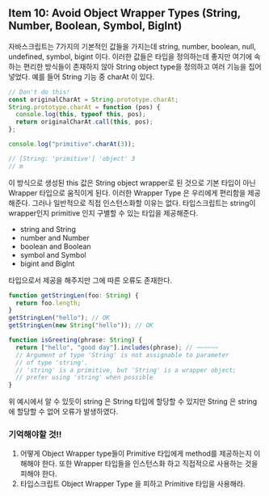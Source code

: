 ## Item 10: Avoid Object Wrapper Types (String, Number, Boolean, Symbol, BigInt)

자바스크립트는 7가지의 기본적인 값들을 가지는데 string, number, boolean, null, undefined, symbol, bigint 이다. 이러한 값들은 타입을 정의하는데 좋지만 여기에 속하는 편리한 방식들이 존재하지 않아 String object type을 정의하고 여러 기능을 집어넣었다. 예를 들어 String 기능 중 charAt 이 있다.

```typescript
// Don't do this!
const originalCharAt = String.prototype.charAt;
String.prototype.charAt = function (pos) {
  console.log(this, typeof this, pos);
  return originalCharAt.call(this, pos);
};

console.log("primitive".charAt(3));

// [String: 'primitive'] 'object' 3
// m
```

이 방식으로 생성된 this 값은 String object wrapper로 된 것으로 기본 타입이 아닌 Wrapper 타입으로 움직이게 된다. 이러한 Wrapper Type 은 우리에게 편리함을 제공해준다. 그러나 일반적으로 직접 인스턴스화할 이유는 없다. 타입스크립트는 string이 wrapper인지 primitive 인지 구별할 수 있는 타입을 제공해준다.

- string and String
- number and Number
- boolean and Boolean
- symbol and Symbol
- bigint and BigInt

타입으로서 제공을 해주지만 그에 따른 오류도 존재한다.

```typescript
function getStringLen(foo: String) {
  return foo.length;
}
getStringLen("hello"); // OK
getStringLen(new String("hello")); // OK

function isGreeting(phrase: String) {
  return ["hello", "good day"].includes(phrase); // ~~~~~~
  // Argument of type 'String' is not assignable to parameter
  // of type 'string'.
  // 'string' is a primitive, but 'String' is a wrapper object;
  // prefer using 'string' when possible
}
```

위 예시에서 알 수 있듯이 string 은 String 타입에 할당할 수 있지만 String 은 string 에 할당할 수 없어 오류가 발생하였다.

### 기억해야할 것!!

1. 어떻게 Object Wrapper type들이 Primitive 타입에게 method를 제공하는지 이해해야 한다. 또한 Wrapper 타입들을 인스턴스화 하고 직접적으로 사용하는 것을 피해야 한다.
2. 타입스크립트 Object Wrapper Type 을 피하고 Primitive 타입을 사용해라.

